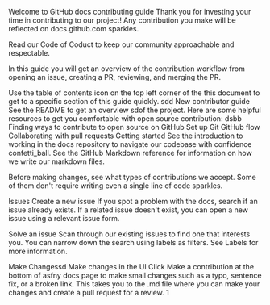Welcome to GitHub docs contributing guide
Thank you for investing your time in contributing to our project! Any contribution you make will be reflected on docs.github.com sparkles.

Read our Code of Coduct to keep our community approachable and respectable.

In this guide you will get an overview of the contribution workflow from opening an issue, creating a PR, reviewing, and merging the PR.

Use the table of contents icon  on the top left corner of the this document to get to a specific section of this guide quickly.
sdd
New contributor guide
See the README to get an overview sdof the project. Here are some helpful resources to get you comfortable with open source contribution:
dsbb
Finding ways to contribute to open source on GitHub
Set up Git
GitHub flow
Collaborating with pull requests
Getting started
See the introduction to working in the docs repository to navigate our codebase with confidence confetti_ball. See the GitHub Markdown reference for information on how we write our markdown files.

Before making changes, see what types of contributions we accept. Some of them don't require writing even a single line of code sparkles.

Issues
Create a new issue
If you spot a problem with the docs, search if an issue already exists. If a related issue doesn't exist, you can open a new issue using a relevant issue form.

Solve an issue
Scan through our existing issues to find one that interests you. You can narrow down the search using labels as filters. See Labels for more information.

Make Changessd
Make changes in the UI
Click Make a contribution at the bottom of asfny docs page to make small changes such as a typo, sentence fix, or a broken link. This takes you to the .md file where you can make your changes and create a pull request for a review.
1
